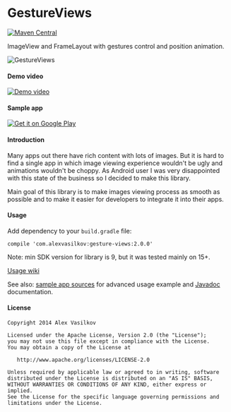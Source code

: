 GestureViews
============

[![Maven Central](https://img.shields.io/maven-central/v/com.alexvasilkov/gesture-views.svg?style=flat-square)](https://maven-badges.herokuapp.com/maven-central/com.alexvasilkov/gesture-views)

ImageView and FrameLayout with gestures control and position animation.

![GestureViews](https://raw.github.com/alexvasilkov/GestureViews/master/sample/art/logo_small.png)

#### Demo video ####

[![Demo video](http://img.youtube.com/vi/5N5G_vgqZbI/0.jpg)](http://www.youtube.com/watch?v=5N5G_vgqZbI)

#### Sample app ####

[![Get it on Google Play](http://developer.android.com/images/brand/en_generic_rgb_wo_60.png)](http://play.google.com/store/apps/details?id=com.alexvasilkov.gestures.sample)

#### Introduction ####

Many apps out there have rich content with lots of images. But it is hard to find a single app
in which image viewing experience wouldn't be ugly and animations wouldn't be choppy. As Android
user I was very disappointed with this state of the business so I decided to make this library.

Main goal of this library is to make images viewing process as smooth as possible and to make it
easier for developers to integrate it into their apps. 

#### Usage ####

Add dependency to your `build.gradle` file:

    compile 'com.alexvasilkov:gesture-views:2.0.0'

Note: min SDK version for library is 9, but it was tested mainly on 15+.

[Usage wiki](https://github.com/alexvasilkov/GestureViews/wiki/Usage)

See also: [sample app sources](https://github.com/alexvasilkov/GestureViews/tree/master/sample) for advanced usage example
and [Javadoc](https://oss.sonatype.org/service/local/repositories/releases/archive/com/alexvasilkov/gesture-views/2.0.0/gesture-views-2.0.0-javadoc.jar/!/index.html) documentation.

#### License ####

    Copyright 2014 Alex Vasilkov

    Licensed under the Apache License, Version 2.0 (the "License");
    you may not use this file except in compliance with the License.
    You may obtain a copy of the License at

       http://www.apache.org/licenses/LICENSE-2.0

    Unless required by applicable law or agreed to in writing, software
    distributed under the License is distributed on an "AS IS" BASIS,
    WITHOUT WARRANTIES OR CONDITIONS OF ANY KIND, either express or implied.
    See the License for the specific language governing permissions and
    limitations under the License.
